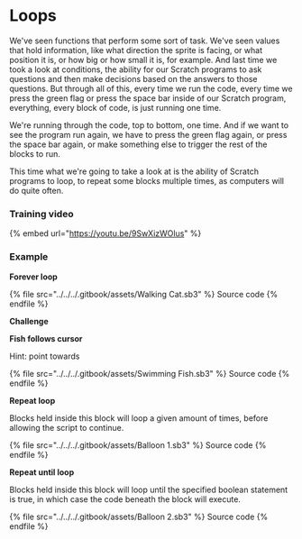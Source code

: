 # Loops

We've seen functions that perform some sort of task. We've seen values that hold information, like what direction the sprite is facing, or what position it is, or how big or how small it is, for example. And last time we took a look at conditions, the ability for our Scratch programs to ask questions and then make decisions based on the answers to those questions. But through all of this, every time we run the code, every time we press the green flag or press the space bar inside of our Scratch program, everything, every block of code, is just running one time.

We're running through the code, top to bottom, one time. And if we want to see the program run again, we have to press the green flag again, or press the space bar again, or make something else to trigger the rest of the blocks to run.

This time what we're going to take a look at is the ability of Scratch programs to loop, to repeat some blocks multiple times, as computers will do quite often.

### Training video

{% embed url="https://youtu.be/9SwXizWOlus" %}

### Example

**Forever loop**

{% file src="../../../.gitbook/assets/Walking Cat.sb3" %}
Source code
{% endfile %}

**Challenge**

**Fish follows cursor**

Hint: point towards

{% file src="../../../.gitbook/assets/Swimming Fish.sb3" %}
Source code
{% endfile %}

**Repeat loop**

Blocks held inside this block will loop a given amount of times, before allowing the script to continue.

{% file src="../../../.gitbook/assets/Balloon 1.sb3" %}
Source code
{% endfile %}

**Repeat until loop**

Blocks held inside this block will loop until the specified boolean statement is true, in which case the code beneath the block will execute.

{% file src="../../../.gitbook/assets/Balloon 2.sb3" %}
Source code
{% endfile %}

